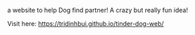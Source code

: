a website to help Dog find partner! A crazy but really fun idea!

Visit here: https://tridinhbui.github.io/tinder-dog-web/

